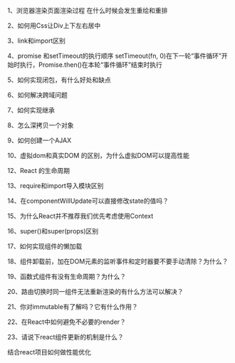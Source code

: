 <!-- object.assign(target, origin) -->


1、浏览器渲染页面渲染过程
在什么时候会发生重绘和重排

2、如何用Css让Div上下左右居中

3、link和import区别


4、promise 和setTimeout的执行顺序
setTimeout(fn, 0)在下一轮“事件循环”开始时执行，Promise.then()在本轮“事件循环”结束时执行

5、如何实现闭包，有什么好处和缺点

6、如何解决跨域问题

7、如何实现继承

8、怎么深拷贝一个对象

9、如何创建一个AJAX

10、虚拟dom和真实DOM 的区别，为什么虚拟DOM可以提高性能

12、React 的生命周期

13、require和import导入模块区别

14、在componentWillUpdate可以直接修改state的值吗？

15、为什么React并不推荐我们优先考虑使用Context

16、super()和super(props)区别

17、如何实现组件的懒加载

18、组件卸载前，加在DOM元素的监听事件和定时器要不要手动清除？为什么？

19、函数式组件有没有生命周期？为什么？

20、路由切换时同一组件无法重新渲染的有什么方法可以解决？

21、你对immutable有了解吗？它有什么作用？

22、在React中如何避免不必要的render？

23、请说下react组件更新的机制是什么？


结合react项目如何做性能优化